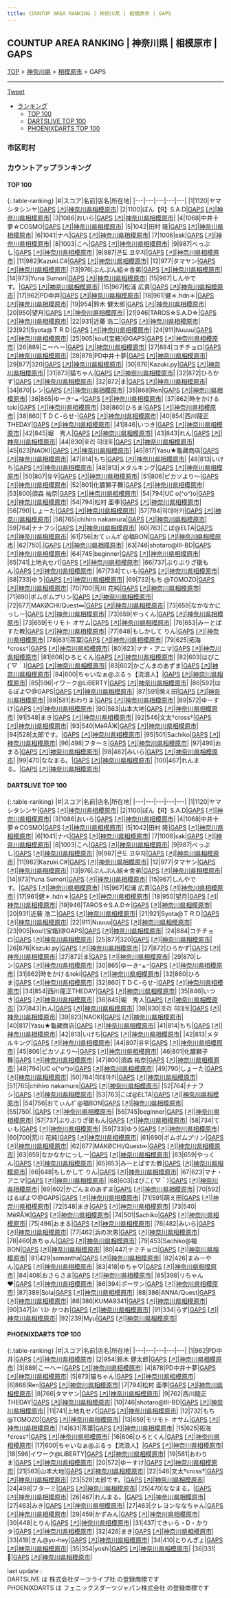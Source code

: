 ```yaml
---
title: COUNTUP AREA RANKING | 神奈川県 | 相模原市 | GAPS
---
```

## COUNTUP AREA RANKING | 神奈川県 | 相模原市 | GAPS

[TOP](/darts/rank/) > [神奈川県](/darts/rank/神奈川県/) > [相模原市](/darts/rank/神奈川県/相模原市/) > GAPS

___

<a href="https://twitter.com/share?ref_src=twsrc%5Etfw" data-text="COUNTUP AREA RANKING | 神奈川県相模原市GAPS" class="twitter-share-button" data-hashtags="DARTSLIVE,PHOENIXDARTS,darts,ダーツ" data-show-count="false">Tweet</a>

* [ランキング](#カウントアップランキング)
    * [TOP 100](#top-100)
    * [DARTSLIVE TOP 100](#dartslive-top-100)
    * [PHOENIXDARTS TOP 100](#phoenixdarts-top-100)

### 市区町村

<ul>

</ul>

### カウントアップランキング

#### TOP 100



{:.table-ranking}
|#|スコア|名前|店名|所在地|
|---|---|---|---|---|
|1|1120|<span class="rank-name-dl">ヤマシタシンヤ</span>|<a href="/darts/rank/shops/73bf75dc654e3a880d9b047a20a7ba1e.html">GAPS</a> <a href="https://search.dartslive.com/jp/shop/73bf75dc654e3a880d9b047a20a7ba1e">[↗]</a>|<a href="/darts/rank/神奈川県/相模原市">神奈川県相模原市</a>|
|2|1100|<span class="rank-name-dl">ぽん【Я】S.A.D</span>|<a href="/darts/rank/shops/73bf75dc654e3a880d9b047a20a7ba1e.html">GAPS</a> <a href="https://search.dartslive.com/jp/shop/73bf75dc654e3a880d9b047a20a7ba1e">[↗]</a>|<a href="/darts/rank/神奈川県/相模原市">神奈川県相模原市</a>|
|3|1086|<span class="rank-name-dl">おいら</span>|<a href="/darts/rank/shops/73bf75dc654e3a880d9b047a20a7ba1e.html">GAPS</a> <a href="https://search.dartslive.com/jp/shop/73bf75dc654e3a880d9b047a20a7ba1e">[↗]</a>|<a href="/darts/rank/神奈川県/相模原市">神奈川県相模原市</a>|
|4|1068|<span class="rank-name-dl">中井十夢☆COSMO</span>|<a href="/darts/rank/shops/73bf75dc654e3a880d9b047a20a7ba1e.html">GAPS</a> <a href="https://search.dartslive.com/jp/shop/73bf75dc654e3a880d9b047a20a7ba1e">[↗]</a>|<a href="/darts/rank/神奈川県/相模原市">神奈川県相模原市</a>|
|5|1042|<span class="rank-name-dl">田村 隆</span>|<a href="/darts/rank/shops/73bf75dc654e3a880d9b047a20a7ba1e.html">GAPS</a> <a href="https://search.dartslive.com/jp/shop/73bf75dc654e3a880d9b047a20a7ba1e">[↗]</a>|<a href="/darts/rank/神奈川県/相模原市">神奈川県相模原市</a>|
|6|1041|<span class="rank-name-dl">ナベ</span>|<a href="/darts/rank/shops/73bf75dc654e3a880d9b047a20a7ba1e.html">GAPS</a> <a href="https://search.dartslive.com/jp/shop/73bf75dc654e3a880d9b047a20a7ba1e">[↗]</a>|<a href="/darts/rank/神奈川県/相模原市">神奈川県相模原市</a>|
|7|1006|<span class="rank-name-dl">sak</span>|<a href="/darts/rank/shops/73bf75dc654e3a880d9b047a20a7ba1e.html">GAPS</a> <a href="https://search.dartslive.com/jp/shop/73bf75dc654e3a880d9b047a20a7ba1e">[↗]</a>|<a href="/darts/rank/神奈川県/相模原市">神奈川県相模原市</a>|
|8|1003|<span class="rank-name-dl">こへ</span>|<a href="/darts/rank/shops/73bf75dc654e3a880d9b047a20a7ba1e.html">GAPS</a> <a href="https://search.dartslive.com/jp/shop/73bf75dc654e3a880d9b047a20a7ba1e">[↗]</a>|<a href="/darts/rank/神奈川県/相模原市">神奈川県相模原市</a>|
|9|987|<span class="rank-name-dl">べっぷし</span>|<a href="/darts/rank/shops/73bf75dc654e3a880d9b047a20a7ba1e.html">GAPS</a> <a href="https://search.dartslive.com/jp/shop/73bf75dc654e3a880d9b047a20a7ba1e">[↗]</a>|<a href="/darts/rank/神奈川県/相模原市">神奈川県相模原市</a>|
|9|987|<span class="rank-name-dl">콘도 코우지</span>|<a href="/darts/rank/shops/73bf75dc654e3a880d9b047a20a7ba1e.html">GAPS</a> <a href="https://search.dartslive.com/jp/shop/73bf75dc654e3a880d9b047a20a7ba1e">[↗]</a>|<a href="/darts/rank/神奈川県/相模原市">神奈川県相模原市</a>|
|11|982|<span class="rank-name-dl">Kazuki.C#</span>|<a href="/darts/rank/shops/73bf75dc654e3a880d9b047a20a7ba1e.html">GAPS</a> <a href="https://search.dartslive.com/jp/shop/73bf75dc654e3a880d9b047a20a7ba1e">[↗]</a>|<a href="/darts/rank/神奈川県/相模原市">神奈川県相模原市</a>|
|12|977|<span class="rank-name-dl">タマヤン</span>|<a href="/darts/rank/shops/73bf75dc654e3a880d9b047a20a7ba1e.html">GAPS</a> <a href="https://search.dartslive.com/jp/shop/73bf75dc654e3a880d9b047a20a7ba1e">[↗]</a>|<a href="/darts/rank/神奈川県/相模原市">神奈川県相模原市</a>|
|13|976|<span class="rank-name-dl">ぷんぷん組☆舎弟</span>|<a href="/darts/rank/shops/73bf75dc654e3a880d9b047a20a7ba1e.html">GAPS</a> <a href="https://search.dartslive.com/jp/shop/73bf75dc654e3a880d9b047a20a7ba1e">[↗]</a>|<a href="/darts/rank/神奈川県/相模原市">神奈川県相模原市</a>|
|14|973|<span class="rank-name-dl">Yuna Sumori</span>|<a href="/darts/rank/shops/73bf75dc654e3a880d9b047a20a7ba1e.html">GAPS</a> <a href="https://search.dartslive.com/jp/shop/73bf75dc654e3a880d9b047a20a7ba1e">[↗]</a>|<a href="/darts/rank/神奈川県/相模原市">神奈川県相模原市</a>|
|15|967|<span class="rank-name-dl">しんやです。</span>|<a href="/darts/rank/shops/73bf75dc654e3a880d9b047a20a7ba1e.html">GAPS</a> <a href="https://search.dartslive.com/jp/shop/73bf75dc654e3a880d9b047a20a7ba1e">[↗]</a>|<a href="/darts/rank/神奈川県/相模原市">神奈川県相模原市</a>|
|15|967|<span class="rank-name-dl">松浦 広貴</span>|<a href="/darts/rank/shops/73bf75dc654e3a880d9b047a20a7ba1e.html">GAPS</a> <a href="https://search.dartslive.com/jp/shop/73bf75dc654e3a880d9b047a20a7ba1e">[↗]</a>|<a href="/darts/rank/神奈川県/相模原市">神奈川県相模原市</a>|
|17|962|<span class="rank-name-pd">PD中井</span>|<a href="/darts/rank/shops/9292.html">GAPS</a> <a href="https://vs.phoenixdarts.com/jp/shop/shopDetailInfo/s_9292?s_seq=9292">[↗]</a>|<a href="/darts/rank/神奈川県/相模原市">神奈川県相模原市</a>|
|18|961|<span class="rank-name-dl">健＊.hdn＊</span>|<a href="/darts/rank/shops/73bf75dc654e3a880d9b047a20a7ba1e.html">GAPS</a> <a href="https://search.dartslive.com/jp/shop/73bf75dc654e3a880d9b047a20a7ba1e">[↗]</a>|<a href="/darts/rank/神奈川県/相模原市">神奈川県相模原市</a>|
|19|954|<span class="rank-name-pd"><span class="pro-icon-pd"></span>鈴木 健太郎</span>|<a href="/darts/rank/shops/9292.html">GAPS</a> <a href="https://vs.phoenixdarts.com/jp/shop/shopDetailInfo/s_9292?s_seq=9292">[↗]</a>|<a href="/darts/rank/神奈川県/相模原市">神奈川県相模原市</a>|
|20|950|<span class="rank-name-dl">望月</span>|<a href="/darts/rank/shops/73bf75dc654e3a880d9b047a20a7ba1e.html">GAPS</a> <a href="https://search.dartslive.com/jp/shop/73bf75dc654e3a880d9b047a20a7ba1e">[↗]</a>|<a href="/darts/rank/神奈川県/相模原市">神奈川県相模原市</a>|
|21|946|<span class="rank-name-dl">TAROS☆S.A.D☆</span>|<a href="/darts/rank/shops/73bf75dc654e3a880d9b047a20a7ba1e.html">GAPS</a> <a href="https://search.dartslive.com/jp/shop/73bf75dc654e3a880d9b047a20a7ba1e">[↗]</a>|<a href="/darts/rank/神奈川県/相模原市">神奈川県相模原市</a>|
|22|931|<span class="rank-name-dl">近藤 浩二</span>|<a href="/darts/rank/shops/73bf75dc654e3a880d9b047a20a7ba1e.html">GAPS</a> <a href="https://search.dartslive.com/jp/shop/73bf75dc654e3a880d9b047a20a7ba1e">[↗]</a>|<a href="/darts/rank/神奈川県/相模原市">神奈川県相模原市</a>|
|23|921|<span class="rank-name-dl">Syota@ＴＲＤ</span>|<a href="/darts/rank/shops/73bf75dc654e3a880d9b047a20a7ba1e.html">GAPS</a> <a href="https://search.dartslive.com/jp/shop/73bf75dc654e3a880d9b047a20a7ba1e">[↗]</a>|<a href="/darts/rank/神奈川県/相模原市">神奈川県相模原市</a>|
|24|911|<span class="rank-name-dl">Nuuuu</span>|<a href="/darts/rank/shops/73bf75dc654e3a880d9b047a20a7ba1e.html">GAPS</a> <a href="https://search.dartslive.com/jp/shop/73bf75dc654e3a880d9b047a20a7ba1e">[↗]</a>|<a href="/darts/rank/神奈川県/相模原市">神奈川県相模原市</a>|
|25|905|<span class="rank-name-dl">kou![宝箱]@GAPS</span>|<a href="/darts/rank/shops/73bf75dc654e3a880d9b047a20a7ba1e.html">GAPS</a> <a href="https://search.dartslive.com/jp/shop/73bf75dc654e3a880d9b047a20a7ba1e">[↗]</a>|<a href="/darts/rank/神奈川県/相模原市">神奈川県相模原市</a>|
|26|889|<span class="rank-name-pd">こーへー</span>|<a href="/darts/rank/shops/9292.html">GAPS</a> <a href="https://vs.phoenixdarts.com/jp/shop/shopDetailInfo/s_9292?s_seq=9292">[↗]</a>|<a href="/darts/rank/神奈川県/相模原市">神奈川県相模原市</a>|
|27|884|<span class="rank-name-dl">コチチョロ</span>|<a href="/darts/rank/shops/73bf75dc654e3a880d9b047a20a7ba1e.html">GAPS</a> <a href="https://search.dartslive.com/jp/shop/73bf75dc654e3a880d9b047a20a7ba1e">[↗]</a>|<a href="/darts/rank/神奈川県/相模原市">神奈川県相模原市</a>|
|28|878|<span class="rank-name-pd">PD中井十夢</span>|<a href="/darts/rank/shops/9292.html">GAPS</a> <a href="https://vs.phoenixdarts.com/jp/shop/shopDetailInfo/s_9292?s_seq=9292">[↗]</a>|<a href="/darts/rank/神奈川県/相模原市">神奈川県相模原市</a>|
|29|877|<span class="rank-name-dl">320</span>|<a href="/darts/rank/shops/73bf75dc654e3a880d9b047a20a7ba1e.html">GAPS</a> <a href="https://search.dartslive.com/jp/shop/73bf75dc654e3a880d9b047a20a7ba1e">[↗]</a>|<a href="/darts/rank/神奈川県/相模原市">神奈川県相模原市</a>|
|30|876|<span class="rank-name-dl">Kazuki.py</span>|<a href="/darts/rank/shops/73bf75dc654e3a880d9b047a20a7ba1e.html">GAPS</a> <a href="https://search.dartslive.com/jp/shop/73bf75dc654e3a880d9b047a20a7ba1e">[↗]</a>|<a href="/darts/rank/神奈川県/相模原市">神奈川県相模原市</a>|
|31|873|<span class="rank-name-pd">猫ちゃん</span>|<a href="/darts/rank/shops/9292.html">GAPS</a> <a href="https://vs.phoenixdarts.com/jp/shop/shopDetailInfo/s_9292?s_seq=9292">[↗]</a>|<a href="/darts/rank/神奈川県/相模原市">神奈川県相模原市</a>|
|32|872|<span class="rank-name-dl">ひろかず</span>|<a href="/darts/rank/shops/73bf75dc654e3a880d9b047a20a7ba1e.html">GAPS</a> <a href="https://search.dartslive.com/jp/shop/73bf75dc654e3a880d9b047a20a7ba1e">[↗]</a>|<a href="/darts/rank/神奈川県/相模原市">神奈川県相模原市</a>|
|32|872|<span class="rank-name-dl">ま</span>|<a href="/darts/rank/shops/73bf75dc654e3a880d9b047a20a7ba1e.html">GAPS</a> <a href="https://search.dartslive.com/jp/shop/73bf75dc654e3a880d9b047a20a7ba1e">[↗]</a>|<a href="/darts/rank/神奈川県/相模原市">神奈川県相模原市</a>|
|34|870|<span class="rank-name-dl">レン</span>|<a href="/darts/rank/shops/73bf75dc654e3a880d9b047a20a7ba1e.html">GAPS</a> <a href="https://search.dartslive.com/jp/shop/73bf75dc654e3a880d9b047a20a7ba1e">[↗]</a>|<a href="/darts/rank/神奈川県/相模原市">神奈川県相模原市</a>|
|35|868|<span class="rank-name-pd">Ren</span>|<a href="/darts/rank/shops/9292.html">GAPS</a> <a href="https://vs.phoenixdarts.com/jp/shop/shopDetailInfo/s_9292?s_seq=9292">[↗]</a>|<a href="/darts/rank/神奈川県/相模原市">神奈川県相模原市</a>|
|36|865|<span class="rank-name-dl">ゆーきᐡᐧﻌᐧᐡ</span>|<a href="/darts/rank/shops/73bf75dc654e3a880d9b047a20a7ba1e.html">GAPS</a> <a href="https://search.dartslive.com/jp/shop/73bf75dc654e3a880d9b047a20a7ba1e">[↗]</a>|<a href="/darts/rank/神奈川県/相模原市">神奈川県相模原市</a>|
|37|862|<span class="rank-name-dl">時をかけるtoki</span>|<a href="/darts/rank/shops/73bf75dc654e3a880d9b047a20a7ba1e.html">GAPS</a> <a href="https://search.dartslive.com/jp/shop/73bf75dc654e3a880d9b047a20a7ba1e">[↗]</a>|<a href="/darts/rank/神奈川県/相模原市">神奈川県相模原市</a>|
|38|860|<span class="rank-name-dl">ひろま</span>|<a href="/darts/rank/shops/73bf75dc654e3a880d9b047a20a7ba1e.html">GAPS</a> <a href="https://search.dartslive.com/jp/shop/73bf75dc654e3a880d9b047a20a7ba1e">[↗]</a>|<a href="/darts/rank/神奈川県/相模原市">神奈川県相模原市</a>|
|38|860|<span class="rank-name-dl">ＴＤＣ-らせ-</span>|<a href="/darts/rank/shops/73bf75dc654e3a880d9b047a20a7ba1e.html">GAPS</a> <a href="https://search.dartslive.com/jp/shop/73bf75dc654e3a880d9b047a20a7ba1e">[↗]</a>|<a href="/darts/rank/神奈川県/相模原市">神奈川県相模原市</a>|
|40|854|<span class="rank-name-dl">西川龍正THEDAY</span>|<a href="/darts/rank/shops/73bf75dc654e3a880d9b047a20a7ba1e.html">GAPS</a> <a href="https://search.dartslive.com/jp/shop/73bf75dc654e3a880d9b047a20a7ba1e">[↗]</a>|<a href="/darts/rank/神奈川県/相模原市">神奈川県相模原市</a>|
|41|846|<span class="rank-name-dl">いつき</span>|<a href="/darts/rank/shops/73bf75dc654e3a880d9b047a20a7ba1e.html">GAPS</a> <a href="https://search.dartslive.com/jp/shop/73bf75dc654e3a880d9b047a20a7ba1e">[↗]</a>|<a href="/darts/rank/神奈川県/相模原市">神奈川県相模原市</a>|
|42|845|<span class="rank-name-dl">堀　秀人</span>|<a href="/darts/rank/shops/73bf75dc654e3a880d9b047a20a7ba1e.html">GAPS</a> <a href="https://search.dartslive.com/jp/shop/73bf75dc654e3a880d9b047a20a7ba1e">[↗]</a>|<a href="/darts/rank/神奈川県/相模原市">神奈川県相模原市</a>|
|43|843|<span class="rank-name-dl">れん</span>|<a href="/darts/rank/shops/73bf75dc654e3a880d9b047a20a7ba1e.html">GAPS</a> <a href="https://search.dartslive.com/jp/shop/73bf75dc654e3a880d9b047a20a7ba1e">[↗]</a>|<a href="/darts/rank/神奈川県/相模原市">神奈川県相模原市</a>|
|44|830|<span class="rank-name-dl">호리 히데토</span>|<a href="/darts/rank/shops/73bf75dc654e3a880d9b047a20a7ba1e.html">GAPS</a> <a href="https://search.dartslive.com/jp/shop/73bf75dc654e3a880d9b047a20a7ba1e">[↗]</a>|<a href="/darts/rank/神奈川県/相模原市">神奈川県相模原市</a>|
|45|823|<span class="rank-name-dl">NAOKI</span>|<a href="/darts/rank/shops/73bf75dc654e3a880d9b047a20a7ba1e.html">GAPS</a> <a href="https://search.dartslive.com/jp/shop/73bf75dc654e3a880d9b047a20a7ba1e">[↗]</a>|<a href="/darts/rank/神奈川県/相模原市">神奈川県相模原市</a>|
|46|817|<span class="rank-name-dl">Yasu★龜藏商店</span>|<a href="/darts/rank/shops/73bf75dc654e3a880d9b047a20a7ba1e.html">GAPS</a> <a href="https://search.dartslive.com/jp/shop/73bf75dc654e3a880d9b047a20a7ba1e">[↗]</a>|<a href="/darts/rank/神奈川県/相模原市">神奈川県相模原市</a>|
|47|814|<span class="rank-name-dl">もち</span>|<a href="/darts/rank/shops/73bf75dc654e3a880d9b047a20a7ba1e.html">GAPS</a> <a href="https://search.dartslive.com/jp/shop/73bf75dc654e3a880d9b047a20a7ba1e">[↗]</a>|<a href="/darts/rank/神奈川県/相模原市">神奈川県相模原市</a>|
|48|813|<span class="rank-name-dl">いけち</span>|<a href="/darts/rank/shops/73bf75dc654e3a880d9b047a20a7ba1e.html">GAPS</a> <a href="https://search.dartslive.com/jp/shop/73bf75dc654e3a880d9b047a20a7ba1e">[↗]</a>|<a href="/darts/rank/神奈川県/相模原市">神奈川県相模原市</a>|
|48|813|<span class="rank-name-dl">メタルキング</span>|<a href="/darts/rank/shops/73bf75dc654e3a880d9b047a20a7ba1e.html">GAPS</a> <a href="https://search.dartslive.com/jp/shop/73bf75dc654e3a880d9b047a20a7ba1e">[↗]</a>|<a href="/darts/rank/神奈川県/相模原市">神奈川県相模原市</a>|
|50|807|<span class="rank-name-dl">유우</span>|<a href="/darts/rank/shops/73bf75dc654e3a880d9b047a20a7ba1e.html">GAPS</a> <a href="https://search.dartslive.com/jp/shop/73bf75dc654e3a880d9b047a20a7ba1e">[↗]</a>|<a href="/darts/rank/神奈川県/相模原市">神奈川県相模原市</a>|
|51|806|<span class="rank-name-dl">ピカソより〜</span>|<a href="/darts/rank/shops/73bf75dc654e3a880d9b047a20a7ba1e.html">GAPS</a> <a href="https://search.dartslive.com/jp/shop/73bf75dc654e3a880d9b047a20a7ba1e">[↗]</a>|<a href="/darts/rank/神奈川県/相模原市">神奈川県相模原市</a>|
|52|801|<span class="rank-name-dl">化膿獅子舞</span>|<a href="/darts/rank/shops/73bf75dc654e3a880d9b047a20a7ba1e.html">GAPS</a> <a href="https://search.dartslive.com/jp/shop/73bf75dc654e3a880d9b047a20a7ba1e">[↗]</a>|<a href="/darts/rank/神奈川県/相模原市">神奈川県相模原市</a>|
|53|800|<span class="rank-name-dl">須森 祐奈</span>|<a href="/darts/rank/shops/73bf75dc654e3a880d9b047a20a7ba1e.html">GAPS</a> <a href="https://search.dartslive.com/jp/shop/73bf75dc654e3a880d9b047a20a7ba1e">[↗]</a>|<a href="/darts/rank/神奈川県/相模原市">神奈川県相模原市</a>|
|54|794|<span class="rank-name-dl">UC o(^o^)o</span>|<a href="/darts/rank/shops/73bf75dc654e3a880d9b047a20a7ba1e.html">GAPS</a> <a href="https://search.dartslive.com/jp/shop/73bf75dc654e3a880d9b047a20a7ba1e">[↗]</a>|<a href="/darts/rank/神奈川県/相模原市">神奈川県相模原市</a>|
|54|794|<span class="rank-name-pd"><span class="pro-icon-pd"></span>松村 亜季</span>|<a href="/darts/rank/shops/9292.html">GAPS</a> <a href="https://vs.phoenixdarts.com/jp/shop/shopDetailInfo/s_9292?s_seq=9292">[↗]</a>|<a href="/darts/rank/神奈川県/相模原市">神奈川県相模原市</a>|
|56|790|<span class="rank-name-dl">しょーた</span>|<a href="/darts/rank/shops/73bf75dc654e3a880d9b047a20a7ba1e.html">GAPS</a> <a href="https://search.dartslive.com/jp/shop/73bf75dc654e3a880d9b047a20a7ba1e">[↗]</a>|<a href="/darts/rank/神奈川県/相模原市">神奈川県相模原市</a>|
|57|784|<span class="rank-name-dl">히데아키</span>|<a href="/darts/rank/shops/73bf75dc654e3a880d9b047a20a7ba1e.html">GAPS</a> <a href="https://search.dartslive.com/jp/shop/73bf75dc654e3a880d9b047a20a7ba1e">[↗]</a>|<a href="/darts/rank/神奈川県/相模原市">神奈川県相模原市</a>|
|58|765|<span class="rank-name-dl">chihiro nakamura</span>|<a href="/darts/rank/shops/73bf75dc654e3a880d9b047a20a7ba1e.html">GAPS</a> <a href="https://search.dartslive.com/jp/shop/73bf75dc654e3a880d9b047a20a7ba1e">[↗]</a>|<a href="/darts/rank/神奈川県/相模原市">神奈川県相模原市</a>|
|59|764|<span class="rank-name-dl">ナナフシ</span>|<a href="/darts/rank/shops/73bf75dc654e3a880d9b047a20a7ba1e.html">GAPS</a> <a href="https://search.dartslive.com/jp/shop/73bf75dc654e3a880d9b047a20a7ba1e">[↗]</a>|<a href="/darts/rank/神奈川県/相模原市">神奈川県相模原市</a>|
|60|763|<span class="rank-name-dl">こば@ELTA</span>|<a href="/darts/rank/shops/73bf75dc654e3a880d9b047a20a7ba1e.html">GAPS</a> <a href="https://search.dartslive.com/jp/shop/73bf75dc654e3a880d9b047a20a7ba1e">[↗]</a>|<a href="/darts/rank/神奈川県/相模原市">神奈川県相模原市</a>|
|61|756|<span class="rank-name-dl">おてぃんﾎﾟ@福BON</span>|<a href="/darts/rank/shops/73bf75dc654e3a880d9b047a20a7ba1e.html">GAPS</a> <a href="https://search.dartslive.com/jp/shop/73bf75dc654e3a880d9b047a20a7ba1e">[↗]</a>|<a href="/darts/rank/神奈川県/相模原市">神奈川県相模原市</a>|
|62|750|<span class="rank-name-dl">.</span>|<a href="/darts/rank/shops/73bf75dc654e3a880d9b047a20a7ba1e.html">GAPS</a> <a href="https://search.dartslive.com/jp/shop/73bf75dc654e3a880d9b047a20a7ba1e">[↗]</a>|<a href="/darts/rank/神奈川県/相模原市">神奈川県相模原市</a>|
|63|746|<span class="rank-name-pd">shotaro@Ⅲ-BD</span>|<a href="/darts/rank/shops/9292.html">GAPS</a> <a href="https://vs.phoenixdarts.com/jp/shop/shopDetailInfo/s_9292?s_seq=9292">[↗]</a>|<a href="/darts/rank/神奈川県/相模原市">神奈川県相模原市</a>|
|64|745|<span class="rank-name-dl">beginner</span>|<a href="/darts/rank/shops/73bf75dc654e3a880d9b047a20a7ba1e.html">GAPS</a> <a href="https://search.dartslive.com/jp/shop/73bf75dc654e3a880d9b047a20a7ba1e">[↗]</a>|<a href="/darts/rank/神奈川県/相模原市">神奈川県相模原市</a>|
|65|741|<span class="rank-name-pd">上地丸セパ</span>|<a href="/darts/rank/shops/9292.html">GAPS</a> <a href="https://vs.phoenixdarts.com/jp/shop/shopDetailInfo/s_9292?s_seq=9292">[↗]</a>|<a href="/darts/rank/神奈川県/相模原市">神奈川県相模原市</a>|
|66|737|<span class="rank-name-dl">ぶりぶりざ衛もん</span>|<a href="/darts/rank/shops/73bf75dc654e3a880d9b047a20a7ba1e.html">GAPS</a> <a href="https://search.dartslive.com/jp/shop/73bf75dc654e3a880d9b047a20a7ba1e">[↗]</a>|<a href="/darts/rank/神奈川県/相模原市">神奈川県相模原市</a>|
|67|734|<span class="rank-name-dl">てぃも</span>|<a href="/darts/rank/shops/73bf75dc654e3a880d9b047a20a7ba1e.html">GAPS</a> <a href="https://search.dartslive.com/jp/shop/73bf75dc654e3a880d9b047a20a7ba1e">[↗]</a>|<a href="/darts/rank/神奈川県/相模原市">神奈川県相模原市</a>|
|68|733|<span class="rank-name-dl">ゆう</span>|<a href="/darts/rank/shops/73bf75dc654e3a880d9b047a20a7ba1e.html">GAPS</a> <a href="https://search.dartslive.com/jp/shop/73bf75dc654e3a880d9b047a20a7ba1e">[↗]</a>|<a href="/darts/rank/神奈川県/相模原市">神奈川県相模原市</a>|
|69|732|<span class="rank-name-pd">もち @TOMOZO</span>|<a href="/darts/rank/shops/9292.html">GAPS</a> <a href="https://vs.phoenixdarts.com/jp/shop/shopDetailInfo/s_9292?s_seq=9292">[↗]</a>|<a href="/darts/rank/神奈川県/相模原市">神奈川県相模原市</a>|
|70|700|<span class="rank-name-dl">荒川 花純</span>|<a href="/darts/rank/shops/73bf75dc654e3a880d9b047a20a7ba1e.html">GAPS</a> <a href="https://search.dartslive.com/jp/shop/73bf75dc654e3a880d9b047a20a7ba1e">[↗]</a>|<a href="/darts/rank/神奈川県/相模原市">神奈川県相模原市</a>|
|71|690|<span class="rank-name-dl">ポムポムプリン</span>|<a href="/darts/rank/shops/73bf75dc654e3a880d9b047a20a7ba1e.html">GAPS</a> <a href="https://search.dartslive.com/jp/shop/73bf75dc654e3a880d9b047a20a7ba1e">[↗]</a>|<a href="/darts/rank/神奈川県/相模原市">神奈川県相模原市</a>|
|72|677|<span class="rank-name-dl">MAKØCHI/Quest∞</span>|<a href="/darts/rank/shops/73bf75dc654e3a880d9b047a20a7ba1e.html">GAPS</a> <a href="https://search.dartslive.com/jp/shop/73bf75dc654e3a880d9b047a20a7ba1e">[↗]</a>|<a href="/darts/rank/神奈川県/相模原市">神奈川県相模原市</a>|
|73|659|<span class="rank-name-dl">なかなかにっしー</span>|<a href="/darts/rank/shops/73bf75dc654e3a880d9b047a20a7ba1e.html">GAPS</a> <a href="https://search.dartslive.com/jp/shop/73bf75dc654e3a880d9b047a20a7ba1e">[↗]</a>|<a href="/darts/rank/神奈川県/相模原市">神奈川県相模原市</a>|
|73|659|<span class="rank-name-dl">やっくん</span>|<a href="/darts/rank/shops/73bf75dc654e3a880d9b047a20a7ba1e.html">GAPS</a> <a href="https://search.dartslive.com/jp/shop/73bf75dc654e3a880d9b047a20a7ba1e">[↗]</a>|<a href="/darts/rank/神奈川県/相模原市">神奈川県相模原市</a>|
|73|659|<span class="rank-name-pd">モリモト オサム</span>|<a href="/darts/rank/shops/9292.html">GAPS</a> <a href="https://vs.phoenixdarts.com/jp/shop/shopDetailInfo/s_9292?s_seq=9292">[↗]</a>|<a href="/darts/rank/神奈川県/相模原市">神奈川県相模原市</a>|
|76|653|<span class="rank-name-dl">みーとぱすた教</span>|<a href="/darts/rank/shops/73bf75dc654e3a880d9b047a20a7ba1e.html">GAPS</a> <a href="https://search.dartslive.com/jp/shop/73bf75dc654e3a880d9b047a20a7ba1e">[↗]</a>|<a href="/darts/rank/神奈川県/相模原市">神奈川県相模原市</a>|
|77|648|<span class="rank-name-dl">もしかして りん</span>|<a href="/darts/rank/shops/73bf75dc654e3a880d9b047a20a7ba1e.html">GAPS</a> <a href="https://search.dartslive.com/jp/shop/73bf75dc654e3a880d9b047a20a7ba1e">[↗]</a>|<a href="/darts/rank/神奈川県/相模原市">神奈川県相模原市</a>|
|78|631|<span class="rank-name-pd">茶葉</span>|<a href="/darts/rank/shops/9292.html">GAPS</a> <a href="https://vs.phoenixdarts.com/jp/shop/shopDetailInfo/s_9292?s_seq=9292">[↗]</a>|<a href="/darts/rank/神奈川県/相模原市">神奈川県相模原市</a>|
|79|625|<span class="rank-name-pd">拓海†cross†</span>|<a href="/darts/rank/shops/9292.html">GAPS</a> <a href="https://vs.phoenixdarts.com/jp/shop/shopDetailInfo/s_9292?s_seq=9292">[↗]</a>|<a href="/darts/rank/神奈川県/相模原市">神奈川県相模原市</a>|
|80|623|<span class="rank-name-dl">マナ・アニマ</span>|<a href="/darts/rank/shops/73bf75dc654e3a880d9b047a20a7ba1e.html">GAPS</a> <a href="https://search.dartslive.com/jp/shop/73bf75dc654e3a880d9b047a20a7ba1e">[↗]</a>|<a href="/darts/rank/神奈川県/相模原市">神奈川県相模原市</a>|
|81|606|<span class="rank-name-pd">ひろとくん</span>|<a href="/darts/rank/shops/9292.html">GAPS</a> <a href="https://vs.phoenixdarts.com/jp/shop/shopDetailInfo/s_9292?s_seq=9292">[↗]</a>|<a href="/darts/rank/神奈川県/相模原市">神奈川県相模原市</a>|
|82|603|<span class="rank-name-dl">はぴこ(´▽｀)</span>|<a href="/darts/rank/shops/73bf75dc654e3a880d9b047a20a7ba1e.html">GAPS</a> <a href="https://search.dartslive.com/jp/shop/73bf75dc654e3a880d9b047a20a7ba1e">[↗]</a>|<a href="/darts/rank/神奈川県/相模原市">神奈川県相模原市</a>|
|83|602|<span class="rank-name-dl">かごんまのあずま</span>|<a href="/darts/rank/shops/73bf75dc654e3a880d9b047a20a7ba1e.html">GAPS</a> <a href="https://search.dartslive.com/jp/shop/73bf75dc654e3a880d9b047a20a7ba1e">[↗]</a>|<a href="/darts/rank/神奈川県/相模原市">神奈川県相模原市</a>|
|84|600|<span class="rank-name-pd">ちゃいなぁ@ぶるぅ【流浪人】</span>|<a href="/darts/rank/shops/9292.html">GAPS</a> <a href="https://vs.phoenixdarts.com/jp/shop/shopDetailInfo/s_9292?s_seq=9292">[↗]</a>|<a href="/darts/rank/神奈川県/相模原市">神奈川県相模原市</a>|
|85|596|<span class="rank-name-pd">イワーク@LiBERTY</span>|<a href="/darts/rank/shops/9292.html">GAPS</a> <a href="https://vs.phoenixdarts.com/jp/shop/shopDetailInfo/s_9292?s_seq=9292">[↗]</a>|<a href="/darts/rank/神奈川県/相模原市">神奈川県相模原市</a>|
|86|592|<span class="rank-name-dl">はるぽよ♡@GAPS</span>|<a href="/darts/rank/shops/73bf75dc654e3a880d9b047a20a7ba1e.html">GAPS</a> <a href="https://search.dartslive.com/jp/shop/73bf75dc654e3a880d9b047a20a7ba1e">[↗]</a>|<a href="/darts/rank/神奈川県/相模原市">神奈川県相模原市</a>|
|87|591|<span class="rank-name-dl">萌え田</span>|<a href="/darts/rank/shops/73bf75dc654e3a880d9b047a20a7ba1e.html">GAPS</a> <a href="https://search.dartslive.com/jp/shop/73bf75dc654e3a880d9b047a20a7ba1e">[↗]</a>|<a href="/darts/rank/神奈川県/相模原市">神奈川県相模原市</a>|
|88|581|<span class="rank-name-pd">おわりま</span>|<a href="/darts/rank/shops/9292.html">GAPS</a> <a href="https://vs.phoenixdarts.com/jp/shop/shopDetailInfo/s_9292?s_seq=9292">[↗]</a>|<a href="/darts/rank/神奈川県/相模原市">神奈川県相模原市</a>|
|89|572|<span class="rank-name-pd">ゆーすけ</span>|<a href="/darts/rank/shops/9292.html">GAPS</a> <a href="https://vs.phoenixdarts.com/jp/shop/shopDetailInfo/s_9292?s_seq=9292">[↗]</a>|<a href="/darts/rank/神奈川県/相模原市">神奈川県相模原市</a>|
|90|563|<span class="rank-name-pd">山本大地</span>|<a href="/darts/rank/shops/9292.html">GAPS</a> <a href="https://vs.phoenixdarts.com/jp/shop/shopDetailInfo/s_9292?s_seq=9292">[↗]</a>|<a href="/darts/rank/神奈川県/相模原市">神奈川県相模原市</a>|
|91|548|<span class="rank-name-dl">まき</span>|<a href="/darts/rank/shops/73bf75dc654e3a880d9b047a20a7ba1e.html">GAPS</a> <a href="https://search.dartslive.com/jp/shop/73bf75dc654e3a880d9b047a20a7ba1e">[↗]</a>|<a href="/darts/rank/神奈川県/相模原市">神奈川県相模原市</a>|
|92|546|<span class="rank-name-pd">文太†cross†</span>|<a href="/darts/rank/shops/9292.html">GAPS</a> <a href="https://vs.phoenixdarts.com/jp/shop/shopDetailInfo/s_9292?s_seq=9292">[↗]</a>|<a href="/darts/rank/神奈川県/相模原市">神奈川県相模原市</a>|
|93|540|<span class="rank-name-dl">ΜёЯÅЖ</span>|<a href="/darts/rank/shops/73bf75dc654e3a880d9b047a20a7ba1e.html">GAPS</a> <a href="https://search.dartslive.com/jp/shop/73bf75dc654e3a880d9b047a20a7ba1e">[↗]</a>|<a href="/darts/rank/神奈川県/相模原市">神奈川県相模原市</a>|
|94|528|<span class="rank-name-pd">太郎です。</span>|<a href="/darts/rank/shops/9292.html">GAPS</a> <a href="https://vs.phoenixdarts.com/jp/shop/shopDetailInfo/s_9292?s_seq=9292">[↗]</a>|<a href="/darts/rank/神奈川県/相模原市">神奈川県相模原市</a>|
|95|501|<span class="rank-name-dl">Sachiko</span>|<a href="/darts/rank/shops/73bf75dc654e3a880d9b047a20a7ba1e.html">GAPS</a> <a href="https://search.dartslive.com/jp/shop/73bf75dc654e3a880d9b047a20a7ba1e">[↗]</a>|<a href="/darts/rank/神奈川県/相模原市">神奈川県相模原市</a>|
|96|498|<span class="rank-name-pd">フターミ</span>|<a href="/darts/rank/shops/9292.html">GAPS</a> <a href="https://vs.phoenixdarts.com/jp/shop/shopDetailInfo/s_9292?s_seq=9292">[↗]</a>|<a href="/darts/rank/神奈川県/相模原市">神奈川県相模原市</a>|
|97|496|<span class="rank-name-dl">おまる</span>|<a href="/darts/rank/shops/73bf75dc654e3a880d9b047a20a7ba1e.html">GAPS</a> <a href="https://search.dartslive.com/jp/shop/73bf75dc654e3a880d9b047a20a7ba1e">[↗]</a>|<a href="/darts/rank/神奈川県/相模原市">神奈川県相模原市</a>|
|98|482|<span class="rank-name-dl">みいら</span>|<a href="/darts/rank/shops/73bf75dc654e3a880d9b047a20a7ba1e.html">GAPS</a> <a href="https://search.dartslive.com/jp/shop/73bf75dc654e3a880d9b047a20a7ba1e">[↗]</a>|<a href="/darts/rank/神奈川県/相模原市">神奈川県相模原市</a>|
|99|470|<span class="rank-name-pd">ななまる。</span>|<a href="/darts/rank/shops/9292.html">GAPS</a> <a href="https://vs.phoenixdarts.com/jp/shop/shopDetailInfo/s_9292?s_seq=9292">[↗]</a>|<a href="/darts/rank/神奈川県/相模原市">神奈川県相模原市</a>|
|100|467|<span class="rank-name-pd">れんまる。</span>|<a href="/darts/rank/shops/9292.html">GAPS</a> <a href="https://vs.phoenixdarts.com/jp/shop/shopDetailInfo/s_9292?s_seq=9292">[↗]</a>|<a href="/darts/rank/神奈川県/相模原市">神奈川県相模原市</a>|


#### DARTSLIVE TOP 100



{:.table-ranking}
|#|スコア|名前|店名|所在地|
|---|---|---|---|---|
|1|1120|<span class="rank-name-dl">ヤマシタシンヤ</span>|<a href="/darts/rank/shops/73bf75dc654e3a880d9b047a20a7ba1e.html">GAPS</a> <a href="https://search.dartslive.com/jp/shop/73bf75dc654e3a880d9b047a20a7ba1e">[↗]</a>|<a href="/darts/rank/神奈川県/相模原市">神奈川県相模原市</a>|
|2|1100|<span class="rank-name-dl">ぽん【Я】S.A.D</span>|<a href="/darts/rank/shops/73bf75dc654e3a880d9b047a20a7ba1e.html">GAPS</a> <a href="https://search.dartslive.com/jp/shop/73bf75dc654e3a880d9b047a20a7ba1e">[↗]</a>|<a href="/darts/rank/神奈川県/相模原市">神奈川県相模原市</a>|
|3|1086|<span class="rank-name-dl">おいら</span>|<a href="/darts/rank/shops/73bf75dc654e3a880d9b047a20a7ba1e.html">GAPS</a> <a href="https://search.dartslive.com/jp/shop/73bf75dc654e3a880d9b047a20a7ba1e">[↗]</a>|<a href="/darts/rank/神奈川県/相模原市">神奈川県相模原市</a>|
|4|1068|<span class="rank-name-dl">中井十夢☆COSMO</span>|<a href="/darts/rank/shops/73bf75dc654e3a880d9b047a20a7ba1e.html">GAPS</a> <a href="https://search.dartslive.com/jp/shop/73bf75dc654e3a880d9b047a20a7ba1e">[↗]</a>|<a href="/darts/rank/神奈川県/相模原市">神奈川県相模原市</a>|
|5|1042|<span class="rank-name-dl">田村 隆</span>|<a href="/darts/rank/shops/73bf75dc654e3a880d9b047a20a7ba1e.html">GAPS</a> <a href="https://search.dartslive.com/jp/shop/73bf75dc654e3a880d9b047a20a7ba1e">[↗]</a>|<a href="/darts/rank/神奈川県/相模原市">神奈川県相模原市</a>|
|6|1041|<span class="rank-name-dl">ナベ</span>|<a href="/darts/rank/shops/73bf75dc654e3a880d9b047a20a7ba1e.html">GAPS</a> <a href="https://search.dartslive.com/jp/shop/73bf75dc654e3a880d9b047a20a7ba1e">[↗]</a>|<a href="/darts/rank/神奈川県/相模原市">神奈川県相模原市</a>|
|7|1006|<span class="rank-name-dl">sak</span>|<a href="/darts/rank/shops/73bf75dc654e3a880d9b047a20a7ba1e.html">GAPS</a> <a href="https://search.dartslive.com/jp/shop/73bf75dc654e3a880d9b047a20a7ba1e">[↗]</a>|<a href="/darts/rank/神奈川県/相模原市">神奈川県相模原市</a>|
|8|1003|<span class="rank-name-dl">こへ</span>|<a href="/darts/rank/shops/73bf75dc654e3a880d9b047a20a7ba1e.html">GAPS</a> <a href="https://search.dartslive.com/jp/shop/73bf75dc654e3a880d9b047a20a7ba1e">[↗]</a>|<a href="/darts/rank/神奈川県/相模原市">神奈川県相模原市</a>|
|9|987|<span class="rank-name-dl">べっぷし</span>|<a href="/darts/rank/shops/73bf75dc654e3a880d9b047a20a7ba1e.html">GAPS</a> <a href="https://search.dartslive.com/jp/shop/73bf75dc654e3a880d9b047a20a7ba1e">[↗]</a>|<a href="/darts/rank/神奈川県/相模原市">神奈川県相模原市</a>|
|9|987|<span class="rank-name-dl">콘도 코우지</span>|<a href="/darts/rank/shops/73bf75dc654e3a880d9b047a20a7ba1e.html">GAPS</a> <a href="https://search.dartslive.com/jp/shop/73bf75dc654e3a880d9b047a20a7ba1e">[↗]</a>|<a href="/darts/rank/神奈川県/相模原市">神奈川県相模原市</a>|
|11|982|<span class="rank-name-dl">Kazuki.C#</span>|<a href="/darts/rank/shops/73bf75dc654e3a880d9b047a20a7ba1e.html">GAPS</a> <a href="https://search.dartslive.com/jp/shop/73bf75dc654e3a880d9b047a20a7ba1e">[↗]</a>|<a href="/darts/rank/神奈川県/相模原市">神奈川県相模原市</a>|
|12|977|<span class="rank-name-dl">タマヤン</span>|<a href="/darts/rank/shops/73bf75dc654e3a880d9b047a20a7ba1e.html">GAPS</a> <a href="https://search.dartslive.com/jp/shop/73bf75dc654e3a880d9b047a20a7ba1e">[↗]</a>|<a href="/darts/rank/神奈川県/相模原市">神奈川県相模原市</a>|
|13|976|<span class="rank-name-dl">ぷんぷん組☆舎弟</span>|<a href="/darts/rank/shops/73bf75dc654e3a880d9b047a20a7ba1e.html">GAPS</a> <a href="https://search.dartslive.com/jp/shop/73bf75dc654e3a880d9b047a20a7ba1e">[↗]</a>|<a href="/darts/rank/神奈川県/相模原市">神奈川県相模原市</a>|
|14|973|<span class="rank-name-dl">Yuna Sumori</span>|<a href="/darts/rank/shops/73bf75dc654e3a880d9b047a20a7ba1e.html">GAPS</a> <a href="https://search.dartslive.com/jp/shop/73bf75dc654e3a880d9b047a20a7ba1e">[↗]</a>|<a href="/darts/rank/神奈川県/相模原市">神奈川県相模原市</a>|
|15|967|<span class="rank-name-dl">しんやです。</span>|<a href="/darts/rank/shops/73bf75dc654e3a880d9b047a20a7ba1e.html">GAPS</a> <a href="https://search.dartslive.com/jp/shop/73bf75dc654e3a880d9b047a20a7ba1e">[↗]</a>|<a href="/darts/rank/神奈川県/相模原市">神奈川県相模原市</a>|
|15|967|<span class="rank-name-dl">松浦 広貴</span>|<a href="/darts/rank/shops/73bf75dc654e3a880d9b047a20a7ba1e.html">GAPS</a> <a href="https://search.dartslive.com/jp/shop/73bf75dc654e3a880d9b047a20a7ba1e">[↗]</a>|<a href="/darts/rank/神奈川県/相模原市">神奈川県相模原市</a>|
|17|961|<span class="rank-name-dl">健＊.hdn＊</span>|<a href="/darts/rank/shops/73bf75dc654e3a880d9b047a20a7ba1e.html">GAPS</a> <a href="https://search.dartslive.com/jp/shop/73bf75dc654e3a880d9b047a20a7ba1e">[↗]</a>|<a href="/darts/rank/神奈川県/相模原市">神奈川県相模原市</a>|
|18|950|<span class="rank-name-dl">望月</span>|<a href="/darts/rank/shops/73bf75dc654e3a880d9b047a20a7ba1e.html">GAPS</a> <a href="https://search.dartslive.com/jp/shop/73bf75dc654e3a880d9b047a20a7ba1e">[↗]</a>|<a href="/darts/rank/神奈川県/相模原市">神奈川県相模原市</a>|
|19|946|<span class="rank-name-dl">TAROS☆S.A.D☆</span>|<a href="/darts/rank/shops/73bf75dc654e3a880d9b047a20a7ba1e.html">GAPS</a> <a href="https://search.dartslive.com/jp/shop/73bf75dc654e3a880d9b047a20a7ba1e">[↗]</a>|<a href="/darts/rank/神奈川県/相模原市">神奈川県相模原市</a>|
|20|931|<span class="rank-name-dl">近藤 浩二</span>|<a href="/darts/rank/shops/73bf75dc654e3a880d9b047a20a7ba1e.html">GAPS</a> <a href="https://search.dartslive.com/jp/shop/73bf75dc654e3a880d9b047a20a7ba1e">[↗]</a>|<a href="/darts/rank/神奈川県/相模原市">神奈川県相模原市</a>|
|21|921|<span class="rank-name-dl">Syota@ＴＲＤ</span>|<a href="/darts/rank/shops/73bf75dc654e3a880d9b047a20a7ba1e.html">GAPS</a> <a href="https://search.dartslive.com/jp/shop/73bf75dc654e3a880d9b047a20a7ba1e">[↗]</a>|<a href="/darts/rank/神奈川県/相模原市">神奈川県相模原市</a>|
|22|911|<span class="rank-name-dl">Nuuuu</span>|<a href="/darts/rank/shops/73bf75dc654e3a880d9b047a20a7ba1e.html">GAPS</a> <a href="https://search.dartslive.com/jp/shop/73bf75dc654e3a880d9b047a20a7ba1e">[↗]</a>|<a href="/darts/rank/神奈川県/相模原市">神奈川県相模原市</a>|
|23|905|<span class="rank-name-dl">kou![宝箱]@GAPS</span>|<a href="/darts/rank/shops/73bf75dc654e3a880d9b047a20a7ba1e.html">GAPS</a> <a href="https://search.dartslive.com/jp/shop/73bf75dc654e3a880d9b047a20a7ba1e">[↗]</a>|<a href="/darts/rank/神奈川県/相模原市">神奈川県相模原市</a>|
|24|884|<span class="rank-name-dl">コチチョロ</span>|<a href="/darts/rank/shops/73bf75dc654e3a880d9b047a20a7ba1e.html">GAPS</a> <a href="https://search.dartslive.com/jp/shop/73bf75dc654e3a880d9b047a20a7ba1e">[↗]</a>|<a href="/darts/rank/神奈川県/相模原市">神奈川県相模原市</a>|
|25|877|<span class="rank-name-dl">320</span>|<a href="/darts/rank/shops/73bf75dc654e3a880d9b047a20a7ba1e.html">GAPS</a> <a href="https://search.dartslive.com/jp/shop/73bf75dc654e3a880d9b047a20a7ba1e">[↗]</a>|<a href="/darts/rank/神奈川県/相模原市">神奈川県相模原市</a>|
|26|876|<span class="rank-name-dl">Kazuki.py</span>|<a href="/darts/rank/shops/73bf75dc654e3a880d9b047a20a7ba1e.html">GAPS</a> <a href="https://search.dartslive.com/jp/shop/73bf75dc654e3a880d9b047a20a7ba1e">[↗]</a>|<a href="/darts/rank/神奈川県/相模原市">神奈川県相模原市</a>|
|27|872|<span class="rank-name-dl">ひろかず</span>|<a href="/darts/rank/shops/73bf75dc654e3a880d9b047a20a7ba1e.html">GAPS</a> <a href="https://search.dartslive.com/jp/shop/73bf75dc654e3a880d9b047a20a7ba1e">[↗]</a>|<a href="/darts/rank/神奈川県/相模原市">神奈川県相模原市</a>|
|27|872|<span class="rank-name-dl">ま</span>|<a href="/darts/rank/shops/73bf75dc654e3a880d9b047a20a7ba1e.html">GAPS</a> <a href="https://search.dartslive.com/jp/shop/73bf75dc654e3a880d9b047a20a7ba1e">[↗]</a>|<a href="/darts/rank/神奈川県/相模原市">神奈川県相模原市</a>|
|29|870|<span class="rank-name-dl">レン</span>|<a href="/darts/rank/shops/73bf75dc654e3a880d9b047a20a7ba1e.html">GAPS</a> <a href="https://search.dartslive.com/jp/shop/73bf75dc654e3a880d9b047a20a7ba1e">[↗]</a>|<a href="/darts/rank/神奈川県/相模原市">神奈川県相模原市</a>|
|30|865|<span class="rank-name-dl">ゆーきᐡᐧﻌᐧᐡ</span>|<a href="/darts/rank/shops/73bf75dc654e3a880d9b047a20a7ba1e.html">GAPS</a> <a href="https://search.dartslive.com/jp/shop/73bf75dc654e3a880d9b047a20a7ba1e">[↗]</a>|<a href="/darts/rank/神奈川県/相模原市">神奈川県相模原市</a>|
|31|862|<span class="rank-name-dl">時をかけるtoki</span>|<a href="/darts/rank/shops/73bf75dc654e3a880d9b047a20a7ba1e.html">GAPS</a> <a href="https://search.dartslive.com/jp/shop/73bf75dc654e3a880d9b047a20a7ba1e">[↗]</a>|<a href="/darts/rank/神奈川県/相模原市">神奈川県相模原市</a>|
|32|860|<span class="rank-name-dl">ひろま</span>|<a href="/darts/rank/shops/73bf75dc654e3a880d9b047a20a7ba1e.html">GAPS</a> <a href="https://search.dartslive.com/jp/shop/73bf75dc654e3a880d9b047a20a7ba1e">[↗]</a>|<a href="/darts/rank/神奈川県/相模原市">神奈川県相模原市</a>|
|32|860|<span class="rank-name-dl">ＴＤＣ-らせ-</span>|<a href="/darts/rank/shops/73bf75dc654e3a880d9b047a20a7ba1e.html">GAPS</a> <a href="https://search.dartslive.com/jp/shop/73bf75dc654e3a880d9b047a20a7ba1e">[↗]</a>|<a href="/darts/rank/神奈川県/相模原市">神奈川県相模原市</a>|
|34|854|<span class="rank-name-dl">西川龍正THEDAY</span>|<a href="/darts/rank/shops/73bf75dc654e3a880d9b047a20a7ba1e.html">GAPS</a> <a href="https://search.dartslive.com/jp/shop/73bf75dc654e3a880d9b047a20a7ba1e">[↗]</a>|<a href="/darts/rank/神奈川県/相模原市">神奈川県相模原市</a>|
|35|846|<span class="rank-name-dl">いつき</span>|<a href="/darts/rank/shops/73bf75dc654e3a880d9b047a20a7ba1e.html">GAPS</a> <a href="https://search.dartslive.com/jp/shop/73bf75dc654e3a880d9b047a20a7ba1e">[↗]</a>|<a href="/darts/rank/神奈川県/相模原市">神奈川県相模原市</a>|
|36|845|<span class="rank-name-dl">堀　秀人</span>|<a href="/darts/rank/shops/73bf75dc654e3a880d9b047a20a7ba1e.html">GAPS</a> <a href="https://search.dartslive.com/jp/shop/73bf75dc654e3a880d9b047a20a7ba1e">[↗]</a>|<a href="/darts/rank/神奈川県/相模原市">神奈川県相模原市</a>|
|37|843|<span class="rank-name-dl">れん</span>|<a href="/darts/rank/shops/73bf75dc654e3a880d9b047a20a7ba1e.html">GAPS</a> <a href="https://search.dartslive.com/jp/shop/73bf75dc654e3a880d9b047a20a7ba1e">[↗]</a>|<a href="/darts/rank/神奈川県/相模原市">神奈川県相模原市</a>|
|38|830|<span class="rank-name-dl">호리 히데토</span>|<a href="/darts/rank/shops/73bf75dc654e3a880d9b047a20a7ba1e.html">GAPS</a> <a href="https://search.dartslive.com/jp/shop/73bf75dc654e3a880d9b047a20a7ba1e">[↗]</a>|<a href="/darts/rank/神奈川県/相模原市">神奈川県相模原市</a>|
|39|823|<span class="rank-name-dl">NAOKI</span>|<a href="/darts/rank/shops/73bf75dc654e3a880d9b047a20a7ba1e.html">GAPS</a> <a href="https://search.dartslive.com/jp/shop/73bf75dc654e3a880d9b047a20a7ba1e">[↗]</a>|<a href="/darts/rank/神奈川県/相模原市">神奈川県相模原市</a>|
|40|817|<span class="rank-name-dl">Yasu★龜藏商店</span>|<a href="/darts/rank/shops/73bf75dc654e3a880d9b047a20a7ba1e.html">GAPS</a> <a href="https://search.dartslive.com/jp/shop/73bf75dc654e3a880d9b047a20a7ba1e">[↗]</a>|<a href="/darts/rank/神奈川県/相模原市">神奈川県相模原市</a>|
|41|814|<span class="rank-name-dl">もち</span>|<a href="/darts/rank/shops/73bf75dc654e3a880d9b047a20a7ba1e.html">GAPS</a> <a href="https://search.dartslive.com/jp/shop/73bf75dc654e3a880d9b047a20a7ba1e">[↗]</a>|<a href="/darts/rank/神奈川県/相模原市">神奈川県相模原市</a>|
|42|813|<span class="rank-name-dl">いけち</span>|<a href="/darts/rank/shops/73bf75dc654e3a880d9b047a20a7ba1e.html">GAPS</a> <a href="https://search.dartslive.com/jp/shop/73bf75dc654e3a880d9b047a20a7ba1e">[↗]</a>|<a href="/darts/rank/神奈川県/相模原市">神奈川県相模原市</a>|
|42|813|<span class="rank-name-dl">メタルキング</span>|<a href="/darts/rank/shops/73bf75dc654e3a880d9b047a20a7ba1e.html">GAPS</a> <a href="https://search.dartslive.com/jp/shop/73bf75dc654e3a880d9b047a20a7ba1e">[↗]</a>|<a href="/darts/rank/神奈川県/相模原市">神奈川県相模原市</a>|
|44|807|<span class="rank-name-dl">유우</span>|<a href="/darts/rank/shops/73bf75dc654e3a880d9b047a20a7ba1e.html">GAPS</a> <a href="https://search.dartslive.com/jp/shop/73bf75dc654e3a880d9b047a20a7ba1e">[↗]</a>|<a href="/darts/rank/神奈川県/相模原市">神奈川県相模原市</a>|
|45|806|<span class="rank-name-dl">ピカソより〜</span>|<a href="/darts/rank/shops/73bf75dc654e3a880d9b047a20a7ba1e.html">GAPS</a> <a href="https://search.dartslive.com/jp/shop/73bf75dc654e3a880d9b047a20a7ba1e">[↗]</a>|<a href="/darts/rank/神奈川県/相模原市">神奈川県相模原市</a>|
|46|801|<span class="rank-name-dl">化膿獅子舞</span>|<a href="/darts/rank/shops/73bf75dc654e3a880d9b047a20a7ba1e.html">GAPS</a> <a href="https://search.dartslive.com/jp/shop/73bf75dc654e3a880d9b047a20a7ba1e">[↗]</a>|<a href="/darts/rank/神奈川県/相模原市">神奈川県相模原市</a>|
|47|800|<span class="rank-name-dl">須森 祐奈</span>|<a href="/darts/rank/shops/73bf75dc654e3a880d9b047a20a7ba1e.html">GAPS</a> <a href="https://search.dartslive.com/jp/shop/73bf75dc654e3a880d9b047a20a7ba1e">[↗]</a>|<a href="/darts/rank/神奈川県/相模原市">神奈川県相模原市</a>|
|48|794|<span class="rank-name-dl">UC o(^o^)o</span>|<a href="/darts/rank/shops/73bf75dc654e3a880d9b047a20a7ba1e.html">GAPS</a> <a href="https://search.dartslive.com/jp/shop/73bf75dc654e3a880d9b047a20a7ba1e">[↗]</a>|<a href="/darts/rank/神奈川県/相模原市">神奈川県相模原市</a>|
|49|790|<span class="rank-name-dl">しょーた</span>|<a href="/darts/rank/shops/73bf75dc654e3a880d9b047a20a7ba1e.html">GAPS</a> <a href="https://search.dartslive.com/jp/shop/73bf75dc654e3a880d9b047a20a7ba1e">[↗]</a>|<a href="/darts/rank/神奈川県/相模原市">神奈川県相模原市</a>|
|50|784|<span class="rank-name-dl">히데아키</span>|<a href="/darts/rank/shops/73bf75dc654e3a880d9b047a20a7ba1e.html">GAPS</a> <a href="https://search.dartslive.com/jp/shop/73bf75dc654e3a880d9b047a20a7ba1e">[↗]</a>|<a href="/darts/rank/神奈川県/相模原市">神奈川県相模原市</a>|
|51|765|<span class="rank-name-dl">chihiro nakamura</span>|<a href="/darts/rank/shops/73bf75dc654e3a880d9b047a20a7ba1e.html">GAPS</a> <a href="https://search.dartslive.com/jp/shop/73bf75dc654e3a880d9b047a20a7ba1e">[↗]</a>|<a href="/darts/rank/神奈川県/相模原市">神奈川県相模原市</a>|
|52|764|<span class="rank-name-dl">ナナフシ</span>|<a href="/darts/rank/shops/73bf75dc654e3a880d9b047a20a7ba1e.html">GAPS</a> <a href="https://search.dartslive.com/jp/shop/73bf75dc654e3a880d9b047a20a7ba1e">[↗]</a>|<a href="/darts/rank/神奈川県/相模原市">神奈川県相模原市</a>|
|53|763|<span class="rank-name-dl">こば@ELTA</span>|<a href="/darts/rank/shops/73bf75dc654e3a880d9b047a20a7ba1e.html">GAPS</a> <a href="https://search.dartslive.com/jp/shop/73bf75dc654e3a880d9b047a20a7ba1e">[↗]</a>|<a href="/darts/rank/神奈川県/相模原市">神奈川県相模原市</a>|
|54|756|<span class="rank-name-dl">おてぃんﾎﾟ@福BON</span>|<a href="/darts/rank/shops/73bf75dc654e3a880d9b047a20a7ba1e.html">GAPS</a> <a href="https://search.dartslive.com/jp/shop/73bf75dc654e3a880d9b047a20a7ba1e">[↗]</a>|<a href="/darts/rank/神奈川県/相模原市">神奈川県相模原市</a>|
|55|750|<span class="rank-name-dl">.</span>|<a href="/darts/rank/shops/73bf75dc654e3a880d9b047a20a7ba1e.html">GAPS</a> <a href="https://search.dartslive.com/jp/shop/73bf75dc654e3a880d9b047a20a7ba1e">[↗]</a>|<a href="/darts/rank/神奈川県/相模原市">神奈川県相模原市</a>|
|56|745|<span class="rank-name-dl">beginner</span>|<a href="/darts/rank/shops/73bf75dc654e3a880d9b047a20a7ba1e.html">GAPS</a> <a href="https://search.dartslive.com/jp/shop/73bf75dc654e3a880d9b047a20a7ba1e">[↗]</a>|<a href="/darts/rank/神奈川県/相模原市">神奈川県相模原市</a>|
|57|737|<span class="rank-name-dl">ぶりぶりざ衛もん</span>|<a href="/darts/rank/shops/73bf75dc654e3a880d9b047a20a7ba1e.html">GAPS</a> <a href="https://search.dartslive.com/jp/shop/73bf75dc654e3a880d9b047a20a7ba1e">[↗]</a>|<a href="/darts/rank/神奈川県/相模原市">神奈川県相模原市</a>|
|58|734|<span class="rank-name-dl">てぃも</span>|<a href="/darts/rank/shops/73bf75dc654e3a880d9b047a20a7ba1e.html">GAPS</a> <a href="https://search.dartslive.com/jp/shop/73bf75dc654e3a880d9b047a20a7ba1e">[↗]</a>|<a href="/darts/rank/神奈川県/相模原市">神奈川県相模原市</a>|
|59|733|<span class="rank-name-dl">ゆう</span>|<a href="/darts/rank/shops/73bf75dc654e3a880d9b047a20a7ba1e.html">GAPS</a> <a href="https://search.dartslive.com/jp/shop/73bf75dc654e3a880d9b047a20a7ba1e">[↗]</a>|<a href="/darts/rank/神奈川県/相模原市">神奈川県相模原市</a>|
|60|700|<span class="rank-name-dl">荒川 花純</span>|<a href="/darts/rank/shops/73bf75dc654e3a880d9b047a20a7ba1e.html">GAPS</a> <a href="https://search.dartslive.com/jp/shop/73bf75dc654e3a880d9b047a20a7ba1e">[↗]</a>|<a href="/darts/rank/神奈川県/相模原市">神奈川県相模原市</a>|
|61|690|<span class="rank-name-dl">ポムポムプリン</span>|<a href="/darts/rank/shops/73bf75dc654e3a880d9b047a20a7ba1e.html">GAPS</a> <a href="https://search.dartslive.com/jp/shop/73bf75dc654e3a880d9b047a20a7ba1e">[↗]</a>|<a href="/darts/rank/神奈川県/相模原市">神奈川県相模原市</a>|
|62|677|<span class="rank-name-dl">MAKØCHI/Quest∞</span>|<a href="/darts/rank/shops/73bf75dc654e3a880d9b047a20a7ba1e.html">GAPS</a> <a href="https://search.dartslive.com/jp/shop/73bf75dc654e3a880d9b047a20a7ba1e">[↗]</a>|<a href="/darts/rank/神奈川県/相模原市">神奈川県相模原市</a>|
|63|659|<span class="rank-name-dl">なかなかにっしー</span>|<a href="/darts/rank/shops/73bf75dc654e3a880d9b047a20a7ba1e.html">GAPS</a> <a href="https://search.dartslive.com/jp/shop/73bf75dc654e3a880d9b047a20a7ba1e">[↗]</a>|<a href="/darts/rank/神奈川県/相模原市">神奈川県相模原市</a>|
|63|659|<span class="rank-name-dl">やっくん</span>|<a href="/darts/rank/shops/73bf75dc654e3a880d9b047a20a7ba1e.html">GAPS</a> <a href="https://search.dartslive.com/jp/shop/73bf75dc654e3a880d9b047a20a7ba1e">[↗]</a>|<a href="/darts/rank/神奈川県/相模原市">神奈川県相模原市</a>|
|65|653|<span class="rank-name-dl">みーとぱすた教</span>|<a href="/darts/rank/shops/73bf75dc654e3a880d9b047a20a7ba1e.html">GAPS</a> <a href="https://search.dartslive.com/jp/shop/73bf75dc654e3a880d9b047a20a7ba1e">[↗]</a>|<a href="/darts/rank/神奈川県/相模原市">神奈川県相模原市</a>|
|66|648|<span class="rank-name-dl">もしかして りん</span>|<a href="/darts/rank/shops/73bf75dc654e3a880d9b047a20a7ba1e.html">GAPS</a> <a href="https://search.dartslive.com/jp/shop/73bf75dc654e3a880d9b047a20a7ba1e">[↗]</a>|<a href="/darts/rank/神奈川県/相模原市">神奈川県相模原市</a>|
|67|623|<span class="rank-name-dl">マナ・アニマ</span>|<a href="/darts/rank/shops/73bf75dc654e3a880d9b047a20a7ba1e.html">GAPS</a> <a href="https://search.dartslive.com/jp/shop/73bf75dc654e3a880d9b047a20a7ba1e">[↗]</a>|<a href="/darts/rank/神奈川県/相模原市">神奈川県相模原市</a>|
|68|603|<span class="rank-name-dl">はぴこ(´▽｀)</span>|<a href="/darts/rank/shops/73bf75dc654e3a880d9b047a20a7ba1e.html">GAPS</a> <a href="https://search.dartslive.com/jp/shop/73bf75dc654e3a880d9b047a20a7ba1e">[↗]</a>|<a href="/darts/rank/神奈川県/相模原市">神奈川県相模原市</a>|
|69|602|<span class="rank-name-dl">かごんまのあずま</span>|<a href="/darts/rank/shops/73bf75dc654e3a880d9b047a20a7ba1e.html">GAPS</a> <a href="https://search.dartslive.com/jp/shop/73bf75dc654e3a880d9b047a20a7ba1e">[↗]</a>|<a href="/darts/rank/神奈川県/相模原市">神奈川県相模原市</a>|
|70|592|<span class="rank-name-dl">はるぽよ♡@GAPS</span>|<a href="/darts/rank/shops/73bf75dc654e3a880d9b047a20a7ba1e.html">GAPS</a> <a href="https://search.dartslive.com/jp/shop/73bf75dc654e3a880d9b047a20a7ba1e">[↗]</a>|<a href="/darts/rank/神奈川県/相模原市">神奈川県相模原市</a>|
|71|591|<span class="rank-name-dl">萌え田</span>|<a href="/darts/rank/shops/73bf75dc654e3a880d9b047a20a7ba1e.html">GAPS</a> <a href="https://search.dartslive.com/jp/shop/73bf75dc654e3a880d9b047a20a7ba1e">[↗]</a>|<a href="/darts/rank/神奈川県/相模原市">神奈川県相模原市</a>|
|72|548|<span class="rank-name-dl">まき</span>|<a href="/darts/rank/shops/73bf75dc654e3a880d9b047a20a7ba1e.html">GAPS</a> <a href="https://search.dartslive.com/jp/shop/73bf75dc654e3a880d9b047a20a7ba1e">[↗]</a>|<a href="/darts/rank/神奈川県/相模原市">神奈川県相模原市</a>|
|73|540|<span class="rank-name-dl">ΜёЯÅЖ</span>|<a href="/darts/rank/shops/73bf75dc654e3a880d9b047a20a7ba1e.html">GAPS</a> <a href="https://search.dartslive.com/jp/shop/73bf75dc654e3a880d9b047a20a7ba1e">[↗]</a>|<a href="/darts/rank/神奈川県/相模原市">神奈川県相模原市</a>|
|74|501|<span class="rank-name-dl">Sachiko</span>|<a href="/darts/rank/shops/73bf75dc654e3a880d9b047a20a7ba1e.html">GAPS</a> <a href="https://search.dartslive.com/jp/shop/73bf75dc654e3a880d9b047a20a7ba1e">[↗]</a>|<a href="/darts/rank/神奈川県/相模原市">神奈川県相模原市</a>|
|75|496|<span class="rank-name-dl">おまる</span>|<a href="/darts/rank/shops/73bf75dc654e3a880d9b047a20a7ba1e.html">GAPS</a> <a href="https://search.dartslive.com/jp/shop/73bf75dc654e3a880d9b047a20a7ba1e">[↗]</a>|<a href="/darts/rank/神奈川県/相模原市">神奈川県相模原市</a>|
|76|482|<span class="rank-name-dl">みいら</span>|<a href="/darts/rank/shops/73bf75dc654e3a880d9b047a20a7ba1e.html">GAPS</a> <a href="https://search.dartslive.com/jp/shop/73bf75dc654e3a880d9b047a20a7ba1e">[↗]</a>|<a href="/darts/rank/神奈川県/相模原市">神奈川県相模原市</a>|
|77|462|<span class="rank-name-dl">浜の次男</span>|<a href="/darts/rank/shops/73bf75dc654e3a880d9b047a20a7ba1e.html">GAPS</a> <a href="https://search.dartslive.com/jp/shop/73bf75dc654e3a880d9b047a20a7ba1e">[↗]</a>|<a href="/darts/rank/神奈川県/相模原市">神奈川県相模原市</a>|
|78|460|<span class="rank-name-dl">あちゅん</span>|<a href="/darts/rank/shops/73bf75dc654e3a880d9b047a20a7ba1e.html">GAPS</a> <a href="https://search.dartslive.com/jp/shop/73bf75dc654e3a880d9b047a20a7ba1e">[↗]</a>|<a href="/darts/rank/神奈川県/相模原市">神奈川県相模原市</a>|
|79|453|<span class="rank-name-dl">Sachiko@福BON</span>|<a href="/darts/rank/shops/73bf75dc654e3a880d9b047a20a7ba1e.html">GAPS</a> <a href="https://search.dartslive.com/jp/shop/73bf75dc654e3a880d9b047a20a7ba1e">[↗]</a>|<a href="/darts/rank/神奈川県/相模原市">神奈川県相模原市</a>|
|80|447|<span class="rank-name-dl">ナミチョロ</span>|<a href="/darts/rank/shops/73bf75dc654e3a880d9b047a20a7ba1e.html">GAPS</a> <a href="https://search.dartslive.com/jp/shop/73bf75dc654e3a880d9b047a20a7ba1e">[↗]</a>|<a href="/darts/rank/神奈川県/相模原市">神奈川県相模原市</a>|
|81|429|<span class="rank-name-dl">samantha</span>|<a href="/darts/rank/shops/73bf75dc654e3a880d9b047a20a7ba1e.html">GAPS</a> <a href="https://search.dartslive.com/jp/shop/73bf75dc654e3a880d9b047a20a7ba1e">[↗]</a>|<a href="/darts/rank/神奈川県/相模原市">神奈川県相模原市</a>|
|82|426|<span class="rank-name-dl">まみーやん</span>|<a href="/darts/rank/shops/73bf75dc654e3a880d9b047a20a7ba1e.html">GAPS</a> <a href="https://search.dartslive.com/jp/shop/73bf75dc654e3a880d9b047a20a7ba1e">[↗]</a>|<a href="/darts/rank/神奈川県/相模原市">神奈川県相模原市</a>|
|83|418|<span class="rank-name-dl">ゆちゃ♡</span>|<a href="/darts/rank/shops/73bf75dc654e3a880d9b047a20a7ba1e.html">GAPS</a> <a href="https://search.dartslive.com/jp/shop/73bf75dc654e3a880d9b047a20a7ba1e">[↗]</a>|<a href="/darts/rank/神奈川県/相模原市">神奈川県相模原市</a>|
|84|408|<span class="rank-name-dl">おさらさま</span>|<a href="/darts/rank/shops/73bf75dc654e3a880d9b047a20a7ba1e.html">GAPS</a> <a href="https://search.dartslive.com/jp/shop/73bf75dc654e3a880d9b047a20a7ba1e">[↗]</a>|<a href="/darts/rank/神奈川県/相模原市">神奈川県相模原市</a>|
|85|398|<span class="rank-name-dl">リちゃん❤︎</span>|<a href="/darts/rank/shops/73bf75dc654e3a880d9b047a20a7ba1e.html">GAPS</a> <a href="https://search.dartslive.com/jp/shop/73bf75dc654e3a880d9b047a20a7ba1e">[↗]</a>|<a href="/darts/rank/神奈川県/相模原市">神奈川県相模原市</a>|
|86|394|<span class="rank-name-dl">ポーサン</span>|<a href="/darts/rank/shops/73bf75dc654e3a880d9b047a20a7ba1e.html">GAPS</a> <a href="https://search.dartslive.com/jp/shop/73bf75dc654e3a880d9b047a20a7ba1e">[↗]</a>|<a href="/darts/rank/神奈川県/相模原市">神奈川県相模原市</a>|
|87|389|<span class="rank-name-dl">Sola</span>|<a href="/darts/rank/shops/73bf75dc654e3a880d9b047a20a7ba1e.html">GAPS</a> <a href="https://search.dartslive.com/jp/shop/73bf75dc654e3a880d9b047a20a7ba1e">[↗]</a>|<a href="/darts/rank/神奈川県/相模原市">神奈川県相模原市</a>|
|88|386|<span class="rank-name-dl">ANNA/Quest</span>|<a href="/darts/rank/shops/73bf75dc654e3a880d9b047a20a7ba1e.html">GAPS</a> <a href="https://search.dartslive.com/jp/shop/73bf75dc654e3a880d9b047a20a7ba1e">[↗]</a>|<a href="/darts/rank/神奈川県/相模原市">神奈川県相模原市</a>|
|88|386|<span class="rank-name-dl">KUMA9341</span>|<a href="/darts/rank/shops/73bf75dc654e3a880d9b047a20a7ba1e.html">GAPS</a> <a href="https://search.dartslive.com/jp/shop/73bf75dc654e3a880d9b047a20a7ba1e">[↗]</a>|<a href="/darts/rank/神奈川県/相模原市">神奈川県相模原市</a>|
|90|347|<span class="rank-name-dl">ｽﾊﾞﾘｽﾄ かつお</span>|<a href="/darts/rank/shops/73bf75dc654e3a880d9b047a20a7ba1e.html">GAPS</a> <a href="https://search.dartslive.com/jp/shop/73bf75dc654e3a880d9b047a20a7ba1e">[↗]</a>|<a href="/darts/rank/神奈川県/相模原市">神奈川県相模原市</a>|
|91|334|<span class="rank-name-dl">らず</span>|<a href="/darts/rank/shops/73bf75dc654e3a880d9b047a20a7ba1e.html">GAPS</a> <a href="https://search.dartslive.com/jp/shop/73bf75dc654e3a880d9b047a20a7ba1e">[↗]</a>|<a href="/darts/rank/神奈川県/相模原市">神奈川県相模原市</a>|
|92|239|<span class="rank-name-dl">Myu</span>|<a href="/darts/rank/shops/73bf75dc654e3a880d9b047a20a7ba1e.html">GAPS</a> <a href="https://search.dartslive.com/jp/shop/73bf75dc654e3a880d9b047a20a7ba1e">[↗]</a>|<a href="/darts/rank/神奈川県/相模原市">神奈川県相模原市</a>|


#### PHOENIXDARTS TOP 100



{:.table-ranking}
|#|スコア|名前|店名|所在地|
|---|---|---|---|---|
|1|962|<span class="rank-name-pd">PD中井</span>|<a href="/darts/rank/shops/9292.html">GAPS</a> <a href="https://vs.phoenixdarts.com/jp/shop/shopDetailInfo/s_9292?s_seq=9292">[↗]</a>|<a href="/darts/rank/神奈川県/相模原市">神奈川県相模原市</a>|
|2|954|<span class="rank-name-pd"><span class="pro-icon-pd"></span>鈴木 健太郎</span>|<a href="/darts/rank/shops/9292.html">GAPS</a> <a href="https://vs.phoenixdarts.com/jp/shop/shopDetailInfo/s_9292?s_seq=9292">[↗]</a>|<a href="/darts/rank/神奈川県/相模原市">神奈川県相模原市</a>|
|3|889|<span class="rank-name-pd">こーへー</span>|<a href="/darts/rank/shops/9292.html">GAPS</a> <a href="https://vs.phoenixdarts.com/jp/shop/shopDetailInfo/s_9292?s_seq=9292">[↗]</a>|<a href="/darts/rank/神奈川県/相模原市">神奈川県相模原市</a>|
|4|878|<span class="rank-name-pd">PD中井十夢</span>|<a href="/darts/rank/shops/9292.html">GAPS</a> <a href="https://vs.phoenixdarts.com/jp/shop/shopDetailInfo/s_9292?s_seq=9292">[↗]</a>|<a href="/darts/rank/神奈川県/相模原市">神奈川県相模原市</a>|
|5|873|<span class="rank-name-pd">猫ちゃん</span>|<a href="/darts/rank/shops/9292.html">GAPS</a> <a href="https://vs.phoenixdarts.com/jp/shop/shopDetailInfo/s_9292?s_seq=9292">[↗]</a>|<a href="/darts/rank/神奈川県/相模原市">神奈川県相模原市</a>|
|6|868|<span class="rank-name-pd">Ren</span>|<a href="/darts/rank/shops/9292.html">GAPS</a> <a href="https://vs.phoenixdarts.com/jp/shop/shopDetailInfo/s_9292?s_seq=9292">[↗]</a>|<a href="/darts/rank/神奈川県/相模原市">神奈川県相模原市</a>|
|7|794|<span class="rank-name-pd"><span class="pro-icon-pd"></span>松村 亜季</span>|<a href="/darts/rank/shops/9292.html">GAPS</a> <a href="https://vs.phoenixdarts.com/jp/shop/shopDetailInfo/s_9292?s_seq=9292">[↗]</a>|<a href="/darts/rank/神奈川県/相模原市">神奈川県相模原市</a>|
|8|766|<span class="rank-name-pd">タマヤン</span>|<a href="/darts/rank/shops/9292.html">GAPS</a> <a href="https://vs.phoenixdarts.com/jp/shop/shopDetailInfo/s_9292?s_seq=9292">[↗]</a>|<a href="/darts/rank/神奈川県/相模原市">神奈川県相模原市</a>|
|9|762|<span class="rank-name-pd">西川龍正THEDAY</span>|<a href="/darts/rank/shops/9292.html">GAPS</a> <a href="https://vs.phoenixdarts.com/jp/shop/shopDetailInfo/s_9292?s_seq=9292">[↗]</a>|<a href="/darts/rank/神奈川県/相模原市">神奈川県相模原市</a>|
|10|746|<span class="rank-name-pd">shotaro@Ⅲ-BD</span>|<a href="/darts/rank/shops/9292.html">GAPS</a> <a href="https://vs.phoenixdarts.com/jp/shop/shopDetailInfo/s_9292?s_seq=9292">[↗]</a>|<a href="/darts/rank/神奈川県/相模原市">神奈川県相模原市</a>|
|11|741|<span class="rank-name-pd">上地丸セパ</span>|<a href="/darts/rank/shops/9292.html">GAPS</a> <a href="https://vs.phoenixdarts.com/jp/shop/shopDetailInfo/s_9292?s_seq=9292">[↗]</a>|<a href="/darts/rank/神奈川県/相模原市">神奈川県相模原市</a>|
|12|732|<span class="rank-name-pd">もち @TOMOZO</span>|<a href="/darts/rank/shops/9292.html">GAPS</a> <a href="https://vs.phoenixdarts.com/jp/shop/shopDetailInfo/s_9292?s_seq=9292">[↗]</a>|<a href="/darts/rank/神奈川県/相模原市">神奈川県相模原市</a>|
|13|659|<span class="rank-name-pd">モリモト オサム</span>|<a href="/darts/rank/shops/9292.html">GAPS</a> <a href="https://vs.phoenixdarts.com/jp/shop/shopDetailInfo/s_9292?s_seq=9292">[↗]</a>|<a href="/darts/rank/神奈川県/相模原市">神奈川県相模原市</a>|
|14|631|<span class="rank-name-pd">茶葉</span>|<a href="/darts/rank/shops/9292.html">GAPS</a> <a href="https://vs.phoenixdarts.com/jp/shop/shopDetailInfo/s_9292?s_seq=9292">[↗]</a>|<a href="/darts/rank/神奈川県/相模原市">神奈川県相模原市</a>|
|15|625|<span class="rank-name-pd">拓海†cross†</span>|<a href="/darts/rank/shops/9292.html">GAPS</a> <a href="https://vs.phoenixdarts.com/jp/shop/shopDetailInfo/s_9292?s_seq=9292">[↗]</a>|<a href="/darts/rank/神奈川県/相模原市">神奈川県相模原市</a>|
|16|606|<span class="rank-name-pd">ひろとくん</span>|<a href="/darts/rank/shops/9292.html">GAPS</a> <a href="https://vs.phoenixdarts.com/jp/shop/shopDetailInfo/s_9292?s_seq=9292">[↗]</a>|<a href="/darts/rank/神奈川県/相模原市">神奈川県相模原市</a>|
|17|600|<span class="rank-name-pd">ちゃいなぁ@ぶるぅ【流浪人】</span>|<a href="/darts/rank/shops/9292.html">GAPS</a> <a href="https://vs.phoenixdarts.com/jp/shop/shopDetailInfo/s_9292?s_seq=9292">[↗]</a>|<a href="/darts/rank/神奈川県/相模原市">神奈川県相模原市</a>|
|18|596|<span class="rank-name-pd">イワーク@LiBERTY</span>|<a href="/darts/rank/shops/9292.html">GAPS</a> <a href="https://vs.phoenixdarts.com/jp/shop/shopDetailInfo/s_9292?s_seq=9292">[↗]</a>|<a href="/darts/rank/神奈川県/相模原市">神奈川県相模原市</a>|
|19|581|<span class="rank-name-pd">おわりま</span>|<a href="/darts/rank/shops/9292.html">GAPS</a> <a href="https://vs.phoenixdarts.com/jp/shop/shopDetailInfo/s_9292?s_seq=9292">[↗]</a>|<a href="/darts/rank/神奈川県/相模原市">神奈川県相模原市</a>|
|20|572|<span class="rank-name-pd">ゆーすけ</span>|<a href="/darts/rank/shops/9292.html">GAPS</a> <a href="https://vs.phoenixdarts.com/jp/shop/shopDetailInfo/s_9292?s_seq=9292">[↗]</a>|<a href="/darts/rank/神奈川県/相模原市">神奈川県相模原市</a>|
|21|563|<span class="rank-name-pd">山本大地</span>|<a href="/darts/rank/shops/9292.html">GAPS</a> <a href="https://vs.phoenixdarts.com/jp/shop/shopDetailInfo/s_9292?s_seq=9292">[↗]</a>|<a href="/darts/rank/神奈川県/相模原市">神奈川県相模原市</a>|
|22|546|<span class="rank-name-pd">文太†cross†</span>|<a href="/darts/rank/shops/9292.html">GAPS</a> <a href="https://vs.phoenixdarts.com/jp/shop/shopDetailInfo/s_9292?s_seq=9292">[↗]</a>|<a href="/darts/rank/神奈川県/相模原市">神奈川県相模原市</a>|
|23|528|<span class="rank-name-pd">太郎です。</span>|<a href="/darts/rank/shops/9292.html">GAPS</a> <a href="https://vs.phoenixdarts.com/jp/shop/shopDetailInfo/s_9292?s_seq=9292">[↗]</a>|<a href="/darts/rank/神奈川県/相模原市">神奈川県相模原市</a>|
|24|498|<span class="rank-name-pd">フターミ</span>|<a href="/darts/rank/shops/9292.html">GAPS</a> <a href="https://vs.phoenixdarts.com/jp/shop/shopDetailInfo/s_9292?s_seq=9292">[↗]</a>|<a href="/darts/rank/神奈川県/相模原市">神奈川県相模原市</a>|
|25|470|<span class="rank-name-pd">ななまる。</span>|<a href="/darts/rank/shops/9292.html">GAPS</a> <a href="https://vs.phoenixdarts.com/jp/shop/shopDetailInfo/s_9292?s_seq=9292">[↗]</a>|<a href="/darts/rank/神奈川県/相模原市">神奈川県相模原市</a>|
|26|467|<span class="rank-name-pd">れんまる。</span>|<a href="/darts/rank/shops/9292.html">GAPS</a> <a href="https://vs.phoenixdarts.com/jp/shop/shopDetailInfo/s_9292?s_seq=9292">[↗]</a>|<a href="/darts/rank/神奈川県/相模原市">神奈川県相模原市</a>|
|27|463|<span class="rank-name-pd">みき</span>|<a href="/darts/rank/shops/9292.html">GAPS</a> <a href="https://vs.phoenixdarts.com/jp/shop/shopDetailInfo/s_9292?s_seq=9292">[↗]</a>|<a href="/darts/rank/神奈川県/相模原市">神奈川県相模原市</a>|
|27|463|<span class="rank-name-pd">クレヨンななちゃん</span>|<a href="/darts/rank/shops/9292.html">GAPS</a> <a href="https://vs.phoenixdarts.com/jp/shop/shopDetailInfo/s_9292?s_seq=9292">[↗]</a>|<a href="/darts/rank/神奈川県/相模原市">神奈川県相模原市</a>|
|29|459|<span class="rank-name-pd">かずみん</span>|<a href="/darts/rank/shops/9292.html">GAPS</a> <a href="https://vs.phoenixdarts.com/jp/shop/shopDetailInfo/s_9292?s_seq=9292">[↗]</a>|<a href="/darts/rank/神奈川県/相模原市">神奈川県相模原市</a>|
|30|448|<span class="rank-name-pd">とりん</span>|<a href="/darts/rank/shops/9292.html">GAPS</a> <a href="https://vs.phoenixdarts.com/jp/shop/shopDetailInfo/s_9292?s_seq=9292">[↗]</a>|<a href="/darts/rank/神奈川県/相模原市">神奈川県相模原市</a>|
|31|437|<span class="rank-name-pd">てきぃら・D・かりタ</span>|<a href="/darts/rank/shops/9292.html">GAPS</a> <a href="https://vs.phoenixdarts.com/jp/shop/shopDetailInfo/s_9292?s_seq=9292">[↗]</a>|<a href="/darts/rank/神奈川県/相模原市">神奈川県相模原市</a>|
|32|426|<span class="rank-name-pd">まき</span>|<a href="/darts/rank/shops/9292.html">GAPS</a> <a href="https://vs.phoenixdarts.com/jp/shop/shopDetailInfo/s_9292?s_seq=9292">[↗]</a>|<a href="/darts/rank/神奈川県/相模原市">神奈川県相模原市</a>|
|33|418|<span class="rank-name-pd">きん@yo-hey</span>|<a href="/darts/rank/shops/9292.html">GAPS</a> <a href="https://vs.phoenixdarts.com/jp/shop/shopDetailInfo/s_9292?s_seq=9292">[↗]</a>|<a href="/darts/rank/神奈川県/相模原市">神奈川県相模原市</a>|
|34|410|<span class="rank-name-pd">とりんぎょ</span>|<a href="/darts/rank/shops/9292.html">GAPS</a> <a href="https://vs.phoenixdarts.com/jp/shop/shopDetailInfo/s_9292?s_seq=9292">[↗]</a>|<a href="/darts/rank/神奈川県/相模原市">神奈川県相模原市</a>|
|35|354|<span class="rank-name-pd">yoshi</span>|<a href="/darts/rank/shops/9292.html">GAPS</a> <a href="https://vs.phoenixdarts.com/jp/shop/shopDetailInfo/s_9292?s_seq=9292">[↗]</a>|<a href="/darts/rank/神奈川県/相模原市">神奈川県相模原市</a>|
|36|331|<span class="rank-name-pd">🗻</span>|<a href="/darts/rank/shops/9292.html">GAPS</a> <a href="https://vs.phoenixdarts.com/jp/shop/shopDetailInfo/s_9292?s_seq=9292">[↗]</a>|<a href="/darts/rank/神奈川県/相模原市">神奈川県相模原市</a>|


<div class="footer border-top border-gray-light mt-5 pt-3 text-right text-gray">
    last update : <span style="font-weight: italic" id="foot_last_modified"></span><br />
    DARTSLIVE は 株式会社ダーツライブ社 の登録商標です<br />
    PHOENIXDARTS は フェニックスダーツジャパン株式会社 の登録商標です<br />
</div>

<script src="https://cdnjs.cloudflare.com/ajax/libs/jquery.tablesorter/2.31.3/js/jquery.tablesorter.min.js" integrity="sha512-qzgd5cYSZcosqpzpn7zF2ZId8f/8CHmFKZ8j7mU4OUXTNRd5g+ZHBPsgKEwoqxCtdQvExE5LprwwPAgoicguNg==" crossorigin="anonymous" referrerpolicy="no-referrer"></script>
<link rel="stylesheet" href="https://cdnjs.cloudflare.com/ajax/libs/jquery.tablesorter/2.31.3/css/theme.default.min.css" integrity="sha512-wghhOJkjQX0Lh3NSWvNKeZ0ZpNn+SPVXX1Qyc9OCaogADktxrBiBdKGDoqVUOyhStvMBmJQ8ZdMHiR3wuEq8+w==" crossorigin="anonymous" referrerpolicy="no-referrer" />
<script>
$(function() {
    $(".table-ranking").tablesorter({sortList:[[0, 0]]});
    $("#foot_last_modified").text(formatDate(new Date(document.lastModified), 'yyyy-MM-dd HH:mm:ss'));
});
</script>

<script async src="https://platform.twitter.com/widgets.js" charset="utf-8"></script>